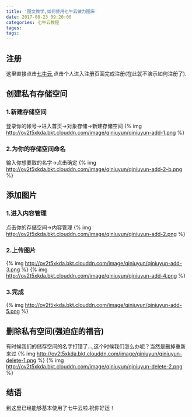 ```yaml
---
title: '图文教学,如何使用七牛云做为图床'
date: 2017-08-23 09:20:00
categories: 七牛云教程
tages:
tags:
---
```

## 注册
这里直接点击[七牛云](https://portal.qiniu.com/signup/choice),点击个人进入注册页面完成注册(在此就不演示如何注册了).
## 创建私有存储空间
### 1.新建存储空间
登录你的帐号->进入首页->对象存储->新建存储空间
{% img http://ov2t5xkda.bkt.clouddn.com/image/qiniuyun/qiniuyun-add-1.png  %}
### 2.为你的存储空间命名
输入你想要取的名字->点击确定
{% img http://ov2t5xkda.bkt.clouddn.com/image/qiniuyun/qiniuyun-add-2-b.png %}
## 添加图片
### 1.进入内容管理
点击你的存储空间->内容管理
{% img http://ov2t5xkda.bkt.clouddn.com/image/qiniuyun/qiniuyun-add-2.png %}
### 2.上传图片
{% img http://ov2t5xkda.bkt.clouddn.com/image/qiniuyun/qiniuyun-add-3.png %}
{% img http://ov2t5xkda.bkt.clouddn.com/image/qiniuyun/qiniuyun-add-4.png %}
### 3.完成
{% img http://ov2t5xkda.bkt.clouddn.com/image/qiniuyun/qiniuyun-add-5.png %}
## 删除私有空间(强迫症的福音)
有时候我们的储存空间的名字打错了...,这个时候我们怎么办呢？当然是删掉重新来过
{% img http://ov2t5xkda.bkt.clouddn.com/image/qiniuyun/qiniuyun-delete-1.png %}
{% img http://ov2t5xkda.bkt.clouddn.com/image/qiniuyun/qiniuyun-delete-2.png %}
## 结语
到这里已经能够基本使用了七牛云啦.祝你好运！